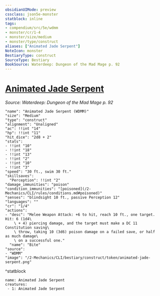 ```yaml
---
obsidianUIMode: preview
cssclass: json5e-monster
statblock: inline
tags:
- compendium/src/5e/wdmm
- monster/cr/1-4
- monster/size/medium
- monster/type/construct
aliases: ["Animated Jade Serpent"]
NoteIcon: monster
BestiaryType: construct
SourceType: Bestiary
BookSource: Waterdeep: Dungeon of the Mad Mage p. 92
---
```

# [Animated Jade Serpent](2-Mechanics/CLI/bestiary/construct/animated-jade-serpent-wdmm.md)
*Source: Waterdeep: Dungeon of the Mad Mage p. 92*  

```statblock
"name": "Animated Jade Serpent (WDMM)"
"size": "Medium"
"type": "construct"
"alignment": "Unaligned"
"ac": !!int "14"
"hp": !!int "11"
"hit_dice": "2d8 + 2"
"stats":
- !!int "10"
- !!int "18"
- !!int "13"
- !!int "2"
- !!int "10"
- !!int "3"
"speed": "30 ft., swim 30 ft."
"skillsaves":
  "Perception": !!int "2"
"damage_immunities": "poison"
"condition_immunities": "[poisoned](/2-Mechanics/CLI/rules/conditions.md#poisoned)"
"senses": "blindsight 10 ft., passive Perception 12"
"languages": ""
"cr": "1/4"
"actions":
- "desc": "Melee Weapon Attack: +6 to hit, reach 10 ft., one target. Hit: 6 (1d4\
    \ + 4) piercing damage, and the target must make a DC 11 Constitution saving\
    \ throw, taking 10 (3d6) poison damage on a failed save, or half as much damage\
    \ on a successful one."
  "name": "Bite"
"source":
- "WDMM"
"image": "/2-Mechanics/CLI/bestiary/construct/token/animated-jade-serpent.png"
```
^statblock

```encounter-table
name: Animated Jade Serpent
creatures:
 - 1: Animated Jade Serpent
```